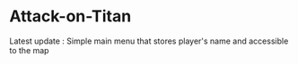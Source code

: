 # Attack-on-Titan

Latest update :
Simple main menu that stores player's name and accessible to the map
